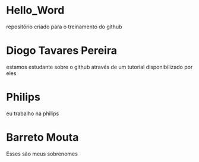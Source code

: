 # Hello_Word
repositório criado para o treinamento do github
# Diogo Tavares Pereira
estamos estudante sobre o github através de um tutorial disponibilizado por eles
# Philips
eu trabalho na philips
# Barreto Mouta
Esses são meus sobrenomes
